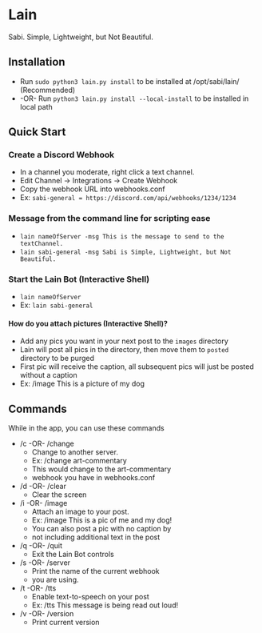 # Lain
Sabi. Simple, Lightweight, but Not Beautiful.

Installation
-----------------------------------------
* Run `sudo python3 lain.py install` to be installed at /opt/sabi/lain/ (Recommended)
* -OR- Run `python3 lain.py install --local-install` to be installed in local path

Quick Start
-----------------------------------------
### Create a Discord Webhook
* In a channel you moderate, right click a text channel.
* Edit Channel -> Integrations -> Create Webhook
* Copy the webhook URL into webhooks.conf
* Ex: `sabi-general = https://discord.com/api/webhooks/1234/1234`

### Message from the command line for scripting ease
* `lain nameOfServer -msg This is the message to send to the textChannel.` 
* `lain sabi-general -msg Sabi is Simple, Lightweight, but Not Beautiful.`

### Start the Lain Bot (Interactive Shell)
* `lain nameOfServer`
* Ex: `lain sabi-general`

#### How do you attach pictures (Interactive Shell)?
* Add any pics you want in your next post to the `images` directory
* Lain will post all pics in the directory, then move them to `posted` directory to be purged
* First pic will receive the caption, all subsequent pics will just be posted without a caption
* Ex: /image This is a picture of my dog

Commands
----------
While in the app, you can use these commands
* /c -OR- /change
  * Change to another server.
  * Ex: /change art-commentary
  * This would change to the art-commentary
  * webhook you have in webhooks.conf
* /d -OR- /clear
  * Clear the screen
* /i -OR- /image
  * Attach an image to your post.
  * Ex: /image This is a pic of me and my dog!
  * You can also post a pic with no caption by
  * not including additional text in the post
* /q -OR- /quit
  * Exit the Lain Bot controls
* /s -OR- /server
  * Print the name of the current webhook
  * you are using.
* /t -OR- /tts
  * Enable text-to-speech on your post
  * Ex: /tts This message is being read out loud!
* /v -OR- /version
  * Print current version
